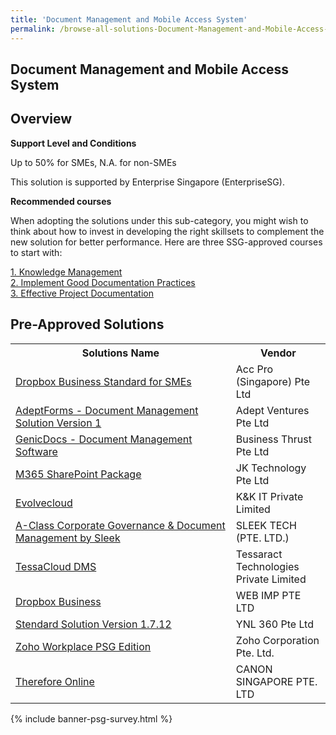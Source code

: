 ```yaml
---
title: 'Document Management and Mobile Access System'
permalink: /browse-all-solutions-Document-Management-and-Mobile-Access-System/Document-Management-and-Mobile-Access-System
---
```


## Document Management and Mobile Access System
## Overview

**Support Level and Conditions**

Up to 50% for SMEs, N.A. for non-SMEs

This solution is supported by Enterprise Singapore (EnterpriseSG).

**Recommended courses**

When adopting the solutions under this sub-category, you might wish to think about how to invest in developing the right skillsets to complement the new solution for better performance. Here are three SSG-approved courses to start with:

<a href='https://sfec.enterprisejobskills.gov.sg/Course_Internet/CourseDetail.aspx?CoursesReferenceNumber=TGS-2021004604'  target='_blank' rel='noopener'>1. Knowledge Management</a><br>
<a href='https://sfec.enterprisejobskills.gov.sg/Course_Internet/CourseDetail.aspx?CoursesReferenceNumber=TGS-2015500446'  target='_blank' rel='noopener'>2. Implement Good Documentation Practices</a><br>
<a href='https://sfec.enterprisejobskills.gov.sg/Course_Internet/CourseDetail.aspx?CoursesReferenceNumber=TGS-2018502883'  target='_blank' rel='noopener'>3. Effective Project Documentation</a><br>

## Pre-Approved Solutions

<table>
<tr>
<th style='width: auto;'><b>Solutions Name</b></th>
<th style='width: 30%;'><b>Vendor</b></th>
</tr>
<tr>
<td><a href='/productivity-solutions-grant/solutionrepo/solution52' target='_blank'>Dropbox Business Standard for SMEs</a><br></td>
<td>Acc Pro (Singapore) Pte Ltd</td>
</tr>
<tr>
<td><a href='/productivity-solutions-grant/solutionrepo/solution103' target='_blank'>AdeptForms - Document Management Solution Version 1</a><br></td>
<td>Adept Ventures Pte Ltd</td>
</tr>
<tr>
<td><a href='/productivity-solutions-grant/solutionrepo/solution314' target='_blank'>GenicDocs - Document Management Software</a><br></td>
<td>Business Thrust Pte Ltd</td>
</tr>
<tr>
<td><a href='/productivity-solutions-grant/solutionrepo/solution802' target='_blank'>M365 SharePoint Package</a><br></td>
<td>JK Technology Pte Ltd</td>
</tr>
<tr>
<td><a href='/productivity-solutions-grant/solutionrepo/solution826' target='_blank'>Evolvecloud</a><br></td>
<td>K&K IT Private Limited</td>
</tr>
<tr>
<td><a href='/productivity-solutions-grant/solutionrepo/solution1309' target='_blank'>A-Class Corporate Governance & Document Management by Sleek</a><br></td>
<td>SLEEK TECH (PTE. LTD.)</td>
</tr>
<tr>
<td><a href='/productivity-solutions-grant/solutionrepo/solution1384' target='_blank'>TessaCloud DMS</a><br></td>
<td>Tessaract Technologies Private Limited</td>
</tr>
<tr>
<td><a href='/productivity-solutions-grant/solutionrepo/solution1507' target='_blank'>Dropbox Business</a><br></td>
<td>WEB IMP PTE LTD</td>
</tr>
<tr>
<td><a href='/productivity-solutions-grant/solutionrepo/solution1572' target='_blank'>Stendard Solution Version 1.7.12</a><br></td>
<td>YNL 360 Pte Ltd</td>
</tr>
<tr>
<td><a href='/productivity-solutions-grant/solutionrepo/solution1605' target='_blank'>Zoho Workplace PSG Edition</a><br></td>
<td>Zoho Corporation Pte. Ltd.</td>
</tr>
<tr>
<td><a href='/productivity-solutions-grant/solutionrepo/solution1834' target='_blank'>Therefore Online</a><br></td>
<td>CANON SINGAPORE PTE. LTD</td>
</tr>
</table>

{% include banner-psg-survey.html %}
